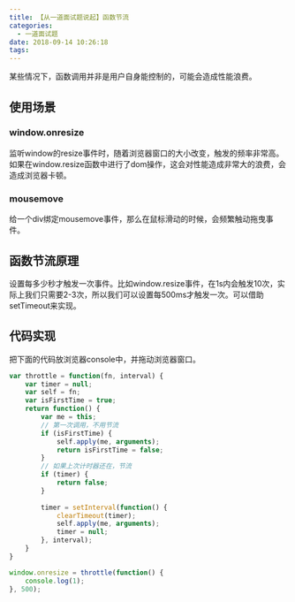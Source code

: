 ```yaml
---
title: 【从一道面试题说起】函数节流
categories:
  - 一道面试题
date: 2018-09-14 10:26:18
tags:
---
```


某些情况下，函数调用并非是用户自身能控制的，可能会造成性能浪费。

## 使用场景

### window.onresize

监听window的resize事件时，随着浏览器窗口的大小改变，触发的频率非常高。如果在window.resize函数中进行了dom操作，这会对性能造成非常大的浪费，会造成浏览器卡顿。

### mousemove

给一个div绑定mousemove事件，那么在鼠标滑动的时候，会频繁触动拖曳事件。

## 函数节流原理

设置每多少秒才触发一次事件。比如window.resize事件，在1s内会触发10次，实际上我们只需要2-3次，所以我们可以设置每500ms才触发一次。可以借助setTimeout来实现。

## 代码实现

把下面的代码放浏览器console中，并拖动浏览器窗口。

``` javascript
var throttle = function(fn, interval) {
    var timer = null;
    var self = fn;
    var isFirstTime = true;
    return function() {
        var me = this;
        // 第一次调用，不用节流
        if (isFirstTime) {
            self.apply(me, arguments);
            return isFirstTime = false;
        }
        // 如果上次计时器还在，节流
        if (timer) {
            return false;
        } 
        
        timer = setInterval(function() {
            clearTimeout(timer);
            self.apply(me, arguments);
            timer = null;
        }, interval); 
    }
}

window.onresize = throttle(function() {
    console.log(1);
}, 500);
```

